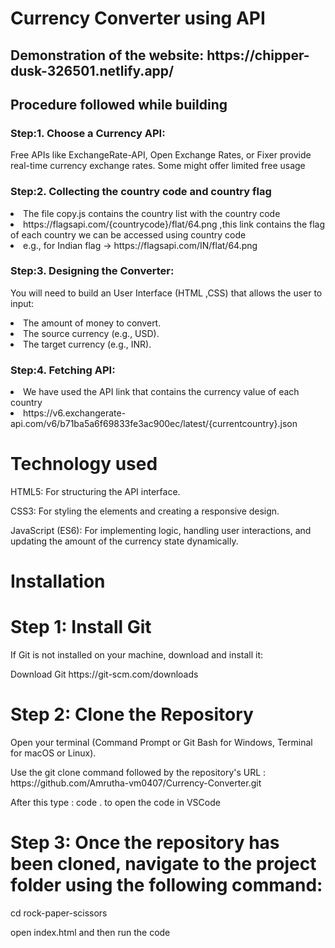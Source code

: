 <h1>Currency Converter using API</h1>
<h2>Demonstration of the website: https://chipper-dusk-326501.netlify.app/<h2>
<h2>Procedure followed while building</h2>
<h3>Step:1. Choose a Currency API:</h3>
<p>Free APIs like ExchangeRate-API, Open Exchange Rates, or Fixer provide real-time currency exchange rates. Some might offer limited free usage</p>

<h3>Step:2. Collecting the country code and country flag </h3>
<li>The file copy.js contains the country list with the country code</li>
<li>https://flagsapi.com/{countrycode}/flat/64.png ,this link contains the flag of each country we can be accessed using country code</li> 
<li>e.g., for Indian flag -> https://flagsapi.com/IN/flat/64.png</li>

<h3>Step:3. Designing the Converter:</h3>
<p>You will need to build an User Interface (HTML ,CSS) that allows the user to input:</p>

<li>The amount of money to convert.</li>
<li>The source currency (e.g., USD).</li>
<li>The target currency (e.g., INR).</li>

<h3>Step:4. Fetching API:</h3>
<li>We have used the API link that contains the currency value of each country</li>
<li>https://v6.exchangerate-api.com/v6/b71ba5a6f69833fe3ac900ec/latest/{currentcountry}.json</li>


<h1>Technology used</h1>
<p>HTML5: For structuring the API interface.</p>
<p>CSS3: For styling the elements and creating a responsive design.</p>
<p>JavaScript (ES6): For implementing logic, handling user interactions, and updating the amount of the currency state dynamically.</p>

<h1>Installation</h1>

<h1>Step 1: Install Git </h1>
<p>If Git is not installed on your machine, download and install it:</p>
<p>Download Git https://git-scm.com/downloads</p>


<h1>Step 2: Clone the Repository</h1>
<p>Open your terminal (Command Prompt or Git Bash for Windows, Terminal for macOS or Linux).</p>
<p>Use the git clone command followed by the repository's URL : https://github.com/Amrutha-vm0407/Currency-Converter.git</p>
<p>After this type : code . to open the code in VSCode</p>



<h1>Step 3: Once the repository has been cloned, navigate to the project folder using the following command:</h1>
<p>cd rock-paper-scissors</p>
<p>open index.html and then run the code </p>

